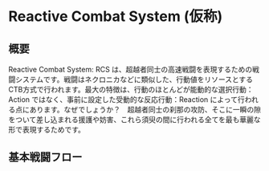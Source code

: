 # Reactive Combat System (仮称)

## 概要

Reactive Combat System: RCS は、超越者同士の高速戦闘を表現するための戦闘システムです。戦闘はネクロニカなどに類似した、行動値をリソースとするCTB方式で行われます。最大の特徴は、行動のほとんどが能動的な選択行動：Action ではなく、事前に設定した受動的な反応行動：Reaction によって行われる点にあります。なぜでしょうか？　超越者同士の刹那の攻防、そこに一瞬の隙をついて差し込まれる援護や妨害、これら須臾の間に行われる全てを最も華麗な形で表現するためです。

## 基本戦闘フロー

